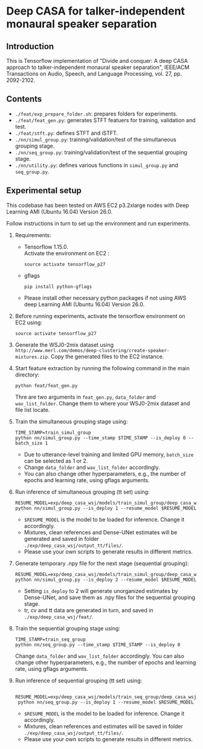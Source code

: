 # Deep CASA for talker-independent monaural speaker separation

## Introduction

This is Tensorflow implementation of "Divide and conquer: A deep CASA approach to talker-independent monaural speaker separation", IEEE/ACM Transactions on Audio, Speech, and Language Processing, vol. 27, pp. 2092-2102. 

## Contents

* `./feat/exp_prepare_folder.sh`: prepares folders for experiments.
* `./feat/feat_gen.py`: generates STFT featuers for training, validation and test.
* `./feat/stft.py`: defines STFT and iSTFT.
* `./nn/simul_group.py`: training/validation/test of the simultaneous grouping stage.
* `./nn/seq_group.py`: training/validation/test of the sequential grouping stage.
* `./nn/utility.py`: defines various functions in `simul_group.py` and `seq_group.py`.

## Experimental setup

This codebase has been tested on AWS EC2 p3.2xlarge nodes with Deep Learning AMI (Ubuntu 16.04) Version 26.0.

Follow instructions in turn to set up the environment and run experiments.

1. Requirements:
    * Tensorflow 1.15.0. <br />
        Activate the environment on EC2 :
        ```
        source activate tensorflow_p27
        ```
    * gflags
        ```
        pip install python-gflags
        ```
    * Please install other necessary python packages if not using AWS deep Learning AMI (Ubuntu 16.04) Version 26.0.
    
2. Before running experiments, activate the tensorflow environment on EC2 using:
    ```
    source activate tensorflow_p27
    ```

3. Generate the WSJ0-2mix dataset using `http://www.merl.com/demos/deep-clustering/create-speaker-mixtures.zip`. Copy the generated files to the EC2 instance.

4. Start feature extraction by running the following command in the main directory:
    ```
    python feat/feat_gen.py
    ```
    Thre are two arguments in `feat_gen.py`, `data_folder` and `wav_list_folder`. Change them to where your WSJ0-2mix dataset and file list locate. 

5. Train the simultaneous grouping stage using:
    ```
    TIME_STAMP=train_simul_group
    python nn/simul_group.py --time_stamp $TIME_STAMP --is_deploy 0 --batch_size 1 
    ```
    * Due to utterance-level training and limited GPU memory, `batch_size` can be selected as 1 or 2. 
    * Change `data_folder` and `wav_list_folder` accordingly. 
    * You can also change other hyperparameters, e.g., the number of epochs and learning rate, using gflags arguments.
   
6. Run inference of simultaneous grouping (tt set) using:
    ```
    RESUME_MODEL=exp/deep_casa_wsj/models/train_simul_group/deep_casa_wsj_model.ckpt_step_1
    python nn/simul_group.py --is_deploy 1 --resume_model $RESUME_MODEL
    ```
    * `$RESUME_MODEL` is the model to be loaded for inference. Change it accordingly.
    * Mixtures, clean references and Dense-UNet estimates will be generated and saved in folder `./exp/deep_casa_wsj/output_tt/files/`. 
    * Please use your own scripts to generate results in different metrics.

7. Generate temporary .npy file for the next stage (sequential grouping):
    ```
    RESUME_MODEL=exp/deep_casa_wsj/models/train_simul_group/deep_casa_wsj_model.ckpt_step_1
    python nn/simul_group.py --is_deploy 2 --resume_model $RESUME_MODEL
    ```
    * Setting `is_deploy` to 2 will generate unorganized estimates by Dense-UNet, and save them as .npy files for the sequential grouping stage. 
    * tr, cv and tt data are generated in turn, and saved in `./exp/deep_casa_wsj/feat/`.

8. Train the sequential grouping stage using:
    ```
    TIME_STAMP=train_seq_group
    python nn/seq_group.py --time_stamp $TIME_STAMP --is_deploy 0
    ```
    Change `data_folder` and `wav_list_folder` accordingly. You can also change other hyperparameters, e.g., the number of epochs and learning rate, using gflags arguments.
    
9. Run inference of sequential grouping (tt set) using:
   ```
    RESUME_MODEL=exp/deep_casa_wsj/models/train_seq_group/deep_casa_wsj_model.ckpt_step_1
    python nn/seq_group.py --is_deploy 1 --resume_model $RESUME_MODEL
   ```
    * `$RESUME_MODEL` is the model to be loaded for inference. Change it accordingly.
    * Mixtures, clean references and estimates will be saved in folder `./exp/deep_casa_wsj/output_tt/files/`.
    * Please use your own scripts to generate results in different metrics. 
